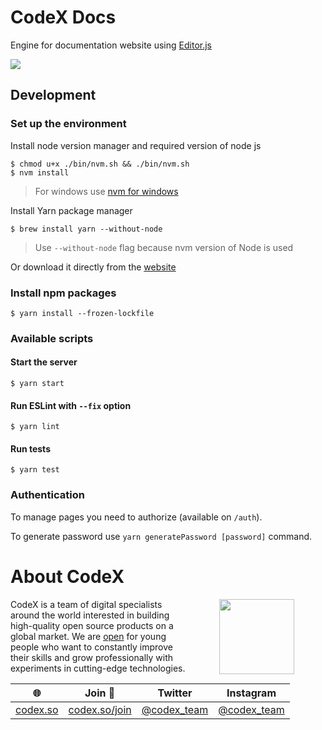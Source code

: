 # CodeX Docs

Engine for documentation website using [Editor.js](//editorjs.io)

![](https://capella.pics/e3b8a441-53dc-4da6-a7a9-76b12629983b.jpg)

## Development

### Set up the environment

Install node version manager and required version of node js

```
$ chmod u+x ./bin/nvm.sh && ./bin/nvm.sh
$ nvm install
```

> For windows use [nvm for windows](https://github.com/coreybutler/nvm-windows)

Install Yarn package manager
```
$ brew install yarn --without-node
```

> Use `--without-node` flag  because nvm version of Node is used

Or download it directly from the [website](https://yarnpkg.com/en/docs/install)

### Install npm packages

```
$ yarn install --frozen-lockfile
```

### Available scripts

#### Start the server

```
$ yarn start
```

#### Run ESLint with `--fix` option

```
$ yarn lint
```

#### Run tests

```
$ yarn test
```

### Authentication

To manage pages you need to authorize (available on `/auth`).

To generate password use `yarn generatePassword [password]` command.

# About CodeX

<img align="right" width="120" height="120" src="https://codex.so/public/app/img/codex-logo.svg" hspace="50">

CodeX is a team of digital specialists around the world interested in building high-quality open source products on a global market. We are [open](https://codex.so/join) for young people who want to constantly improve their skills and grow professionally with experiments in cutting-edge technologies.

| 🌐 | Join  👋  | Twitter | Instagram |
| -- | -- | -- | -- |
| [codex.so](https://codex.so) | [codex.so/join](https://codex.so/join) |[@codex_team](http://twitter.com/codex_team) | [@codex_team](http://instagram.com/codex_team) |
